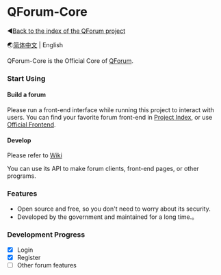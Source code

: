 # QForum-Core

◀[Back to the index of the QForum project](https://github.com/JackuXL/QForum)

🌏[简体中文](https://github.com/JackuXL/QForum-Core/blob/master/README.md) | English

QForum-Core is the Official Core of [QForum](https://github.com/JackuXL/QForum).

### Start Using

#### Build a forum

Please run a front-end interface while running this project to interact with users. You can find your favorite forum front-end in [Project Index](https://github.com/JackuXL/QForum), or use [Official Frontend]( https://github.com/JackuXL/QForum-MaterialTheme).

#### Develop

Please refer to [Wiki](https://github.com/JackuXL/QForum-Core/wiki/%E5%BC%80%E6%94%BE%E6%8E%A5%E5%8F%A3-API)

You can use its API to make forum clients, front-end pages, or other programs.

### Features

- Open source and free, so you don't need to worry about its security.
- Developed by the government and maintained for a long time.。

### Development Progress

- [x] Login
- [x] Register
- [ ] Other forum features
